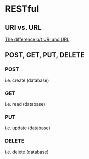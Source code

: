 # RESTful
## URI vs. URL

[The difference b/t URI and URL](https://danielmiessler.com/study/url-uri/)

## POST, GET, PUT, DELETE

### POST

i.e. create (database)

### GET

i.e. read (database)

### PUT

i.e. update (database)

### DELETE

i.e. delete (database)
